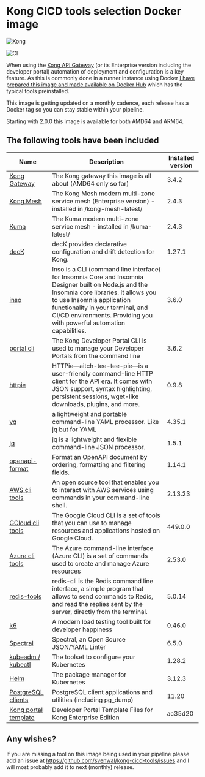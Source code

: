 # Kong CICD tools selection Docker image

![Kong](https://github.com/svenwal/kong-cicd-tools/raw/main/kong-dark.png)

![CI](https://github.com/svenwal/kong-cicd-tools/raw/main/badge.svg)

When using the [Kong API Gateway](https://konghq.com/) (or its Enterprise version including the developer portal) automation of deployment and configuration is a key feature. As this is commonly done in a runner instance using Docker [I have prepared this image and made available on Docker Hub](https://hub.docker.com/r/svenwal/kong-cicd-tools) which has the typical tools preinstalled.

This image is getting updated on a monthly cadence, each release has a Docker tag so you can stay stable within your pipeline.

Starting with 2.0.0 this image is available for both AMD64 and ARM64.

## The following tools have been included

|Name|Description|Installed version|
|---|---|---|
|[Kong Gateway](https://konghq.com/)|The Kong gateway this image is all about (AMD64 only so far)|3.4.2|
|[Kong Mesh](https://konghq.com/)|The Kong Mesh modern multi-zone service mesh (Enterprise version) - installed in /kong-mesh-latest/ |2.4.3|
|[Kuma](https://kuma.io/)|The Kuma modern multi-zone service mesh - installed in /kuma-latest/|2.4.3|
|[decK](https://docs.konghq.com/deck/)|decK provides declarative configuration and drift detection for Kong.|1.27.1|
|[inso](https://support.insomnia.rest/collection/105-inso-cli)|Inso is a CLI (command line interface) for Insomnia Core and Insomnia Designer built on Node.js and the Insomnia core libraries. It allows you to use Insomnia application functionality in your terminal, and CI/CD environments. Providing you with powerful automation capabilities.|3.6.0|
|[portal cli](https://github.com/Kong/kong-portal-cli)|The Kong Developer Portal CLI is used to manage your Developer Portals from the command line|3.6.2|
|[httpie](https://httpie.io/)|HTTPie—aitch-tee-tee-pie—is a user-friendly command-line HTTP client for the API era. It comes with JSON support, syntax highlighting, persistent sessions, wget-like downloads, plugins, and more.|0.9.8|
|[yq](https://github.com/mikefarah/yq)|a lightweight and portable command-line YAML processor. Like jq but for YAML|4.35.1|
|[jq](https://stedolan.github.io/jq/)|jq is a lightweight and flexible command-line JSON processor.|1.5.1|
|[openapi-format](https://github.com/thim81/openapi-format)|Format an OpenAPI document by ordering, formatting and filtering fields.|1.14.1|
|[AWS cli tools](https://docs.aws.amazon.com/cli/latest/userguide/cli-chap-welcome.html)|An open source tool that enables you to interact with AWS services using commands in your command-line shell.|2.13.23|
|[GCloud cli tools](https://cloud.google.com/sdk/docs)|The Google Cloud CLI is a set of tools that you can use to manage resources and applications hosted on Google Cloud.|449.0.0|
|[Azure cli tools](https://learn.microsoft.com/en-us/cli/azure/)|The Azure command-line interface (Azure CLI) is a set of commands used to create and manage Azure resources|2.53.0|
|[redis-tools](https://redis.io/topics/rediscli)|redis-cli is the Redis command line interface, a simple program that allows to send commands to Redis, and read the replies sent by the server, directly from the terminal.|5.0.14|
|[k6](https://k6.io/open-source)|A modern load testing tool built for developer happiness|0.46.0|
|[Spectral](https://github.com/stoplightio/spectral)|Spectral, an Open Source JSON/YAML Linter|6.5.0|
|[kubeadm / kubectl](https://kubernetes.io/docs/setup/production-environment/tools/kubeadm/install-kubeadm/)|The toolset to configure your Kubernetes|1.28.2|
|[Helm](https://helm.sh/)|The package manager for Kubernetes|3.12.3|
|[PostgreSQL clients](https://www.postgresql.org/docs/11/reference-client.html)|PostgreSQL client applications and utilities (including pg_dump)|11.20|
|[Kong portal template](https://github.com/Kong/kong-portal-templates)|Developer Portal Template Files for Kong Enterprise Edition|ac35d20|

## Any wishes?

If you are missing a tool on this image being used in your pipeline please add an issue at <https://github.com/svenwal/kong-cicd-tools/issues> and I will most probably add it to next (monthly) release.
